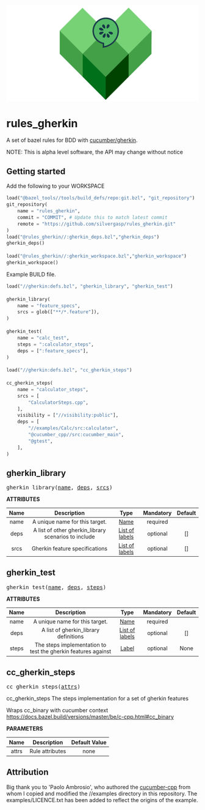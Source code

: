 ![bazel_cucumber](doc/imgs/bazel_cucumber.png)
# rules_gherkin
A set of bazel rules for BDD with [cucumber/gherkin](https://cucumber.io/).

NOTE: This is alpha level software, the API may change without notice

## Getting started
Add the following to your WORKSPACE

``` python
load("@bazel_tools//tools/build_defs/repo:git.bzl", "git_repository")
git_repository(
    name = "rules_gherkin",
    commit = "COMMIT", # Update this to match latest commit
    remote = "https://github.com/silvergasp/rules_gherkin.git"
)
load("@rules_gherkin//:gherkin_deps.bzl","gherkin_deps")
gherkin_deps()

load("@rules_gherkin//:gherkin_workspace.bzl","gherkin_workspace")
gherkin_workspace()
```
Example BUILD file.

```python
load("//gherkin:defs.bzl", "gherkin_library", "gherkin_test")

gherkin_library(
    name = "feature_specs",
    srcs = glob(["**/*.feature"]),
)

gherkin_test(
    name = "calc_test",
    steps = ":calculator_steps",
    deps = [":feature_specs"],
)

load("//gherkin:defs.bzl", "cc_gherkin_steps")

cc_gherkin_steps(
    name = "calculator_steps",
    srcs = [
        "CalculatorSteps.cpp",
    ],
    visibility = ["//visibility:public"],
    deps = [
        "//examples/Calc/src:calculator",
        "@cucumber_cpp//src:cucumber_main",
        "@gtest",
    ],
)


```

<!-- Generated with Stardoc: http://skydoc.bazel.build -->

<a name="#gherkin_library"></a>

## gherkin_library

<pre>
gherkin_library(<a href="#gherkin_library-name">name</a>, <a href="#gherkin_library-deps">deps</a>, <a href="#gherkin_library-srcs">srcs</a>)
</pre>



**ATTRIBUTES**


| Name  | Description | Type | Mandatory | Default |
| :-------------: | :-------------: | :-------------: | :-------------: | :-------------: |
| name |  A unique name for this target.   | <a href="https://bazel.build/docs/build-ref.html#name">Name</a> | required |  |
| deps |  A list of other gherkin_library scenarios to include   | <a href="https://bazel.build/docs/build-ref.html#labels">List of labels</a> | optional | [] |
| srcs |  Gherkin feature specifications   | <a href="https://bazel.build/docs/build-ref.html#labels">List of labels</a> | optional | [] |


<a name="#gherkin_test"></a>

## gherkin_test

<pre>
gherkin_test(<a href="#gherkin_test-name">name</a>, <a href="#gherkin_test-deps">deps</a>, <a href="#gherkin_test-steps">steps</a>)
</pre>



**ATTRIBUTES**


| Name  | Description | Type | Mandatory | Default |
| :-------------: | :-------------: | :-------------: | :-------------: | :-------------: |
| name |  A unique name for this target.   | <a href="https://bazel.build/docs/build-ref.html#name">Name</a> | required |  |
| deps |  A list of gherkin_library definitions   | <a href="https://bazel.build/docs/build-ref.html#labels">List of labels</a> | optional | [] |
| steps |  The steps implementation to test the gherkin features against   | <a href="https://bazel.build/docs/build-ref.html#labels">Label</a> | optional | None |


<a name="#cc_gherkin_steps"></a>

## cc_gherkin_steps

<pre>
cc_gherkin_steps(<a href="#cc_gherkin_steps-attrs">attrs</a>)
</pre>

 cc_gherkin_steps The steps implementation for a set of gherkin features

Wraps cc_binary with cucumber context https://docs.bazel.build/versions/master/be/c-cpp.html#cc_binary


**PARAMETERS**


| Name  | Description | Default Value |
| :-------------: | :-------------: | :-------------: |
| attrs |  Rule attributes   |  none |




## Attribution
Big thank you to 'Paolo Ambrosio', who authored the [cucumber-cpp](https://github.com/cucumber/cucumber-cpp) from whom I copied and modified the //examples directory in this repository. The examples/LICENCE.txt has been added to reflect the origins of the example.


